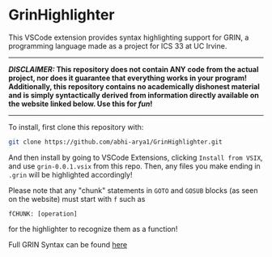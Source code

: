 # GrinHighlighter

This VSCode extension provides syntax highlighting support for GRIN, a programming language made as a project
for ICS 33 at UC Irvine.

***
***DISCLAIMER:* This repository does not contain ANY code from the actual project, nor does it guarantee that everything works in your program! Additionally, this repository contains no academically dishonest material and is simply syntactically derived from information directly available on the website linked below. Use this for *fun*!**
***

To install, first clone this repository with:
```bash
git clone https://github.com/abhi-arya1/GrinHighlighter.git
```
And then install by going to VSCode Extensions, clicking `Install from VSIX`, and use `grin-0.0.1.vsix` from this repo.
Then, any files you make ending in `.grin` will be highlighted accordingly!


Please note that any "chunk" statements in `GOTO` and `GOSUB` blocks (as seen on the website) must start with `f` such as 
```
fCHUNK: [operation]
```
for the highlighter to recognize them as a function!


Full GRIN Syntax can be found [here](https://ics.uci.edu/~thornton/ics33/ProjectGuide/Project3/)
